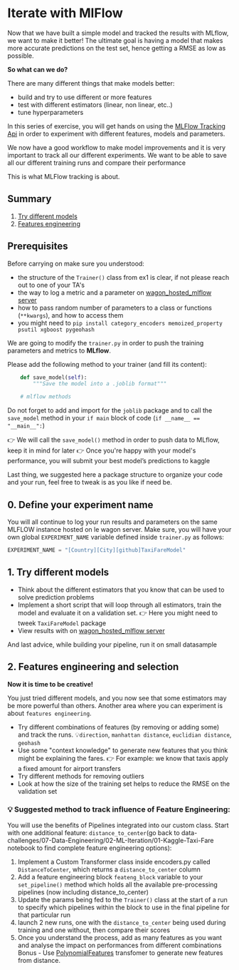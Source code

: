 # Iterate with MlFlow

Now that we have built a simple model and tracked the results with MLflow, we want to make it better! The ultimate goal is having a model that makes more accurate predictions on the test set, hence getting a RMSE as low as possible.

**So what can we do?**

There are many different things that make models better:
- build and try to use different or more features
- test with different estimators (linear, non linear, etc..)
- tune hyperparameters

In this series of exercise, you will get hands on using the [MLFlow Tracking Api](https://www.mlflow.org/docs/latest/tracking.html) in order to experiment with different features, models and parameters.

We now have a good workflow to make model improvements and it is very important to track all our different experiments. We want to be able to save all our different training runs and compare their performance

This is what MLFlow tracking is about.

## Summary
1. [Try different models](#part2)
2. [Features engineering](#part3)

## Prerequisites
Before carrying on make sure you understood:
- the structure of the `Trainer()` class from ex1 is clear, if not please reach out to one of your TA's
- the way to log a metric and a parameter on [wagon_hosted_mlflow server](https://mlflow.lewagon.co/#/experiments/0)
- how to pass random number of parameters to a class or functions (`**kwargs`), and how to access them
- you might need to `pip install category_encoders memoized_property psutil xgboost pygeohash`

We are going to modify the `trainer.py` in order to push the training parameters and metrics to **MLflow**.

Please add the following method to your trainer (and fill its content):

``` python
    def save_model(self):
        """Save the model into a .joblib format"""

    # mlflow methods
```

Do not forget to add and import for the `joblib` package and to call the `save_model` method in your `if main` block of code (`if __name__ == "__main__":`)

👉 We will call the `save_model()` method in order to push data to MLflow, keep it in mind for later
👉 Once you're happy with your model's performance, you will submit your best model’s predictions to kaggle

Last thing, we suggested here a package structure to organize your code and your run, feel free to tweak is as you like if need be.
## 0. Define your experiment name
You will all continue to log your run results and parameters on the same MLFLOW instance hosted on le wagon server.  Make sure, you will have your own global `EXPERIMENT_NAME` variable defined inside `trainer.py` as follows:
```python
EXPERIMENT_NAME = "[Country][City][github]TaxiFareModel"
```

## 1. Try different models <a name=part2></a>
- Think about the different estimators that you know that can be used to solve prediction problems
- Implement a short script that will loop through all estimators, train the model and evaluate it on a validation set.
👉 Here you might need to tweek `TaxiFareModel` package
- View results with on [wagon_hosted_mlflow server](https://mlflow.lewagon.co/#/experiments/0)

And last advice, while building your pipeline, run it on small datasample

## 2. Features engineering and selection <a name=part3></a>
**Now it is time to be creative!**

You just tried different models, and you now see that some estimators may be more powerful than others. Another area where you can experiment is about `features engineering`.

- Try different combinations of features (by removing or adding some) and track the runs.
💡`direction`, `manhattan distance`, `euclidian distance`, `geohash`
- Use some "context knowledge" to generate new features that you think might be explaining the fares.
 👉 For example: we know that taxis apply a fixed amount for airport transfers
- Try different methods for removing outliers
- Look at how the size of the training set helps to reduce the RMSE on the validation set

### 💡 Suggested method to track influence of Feature Engineering:
You will use the benefits of Pipelines integrated into our custom class.
Start with one additional feature: `distance_to_center`(go back to data-challenges/07-Data-Engineering/02-ML-Iteration/01-Kaggle-Taxi-Fare notebook to find complete feature engineering options):

1. Implement a Custom Transformer class inside encoders.py called `DistanceToCenter`, which returns a `distance_to_center` column
2. Add a feature engineering block `feateng_block` variable to your `set_pipeline()` method which holds all the available pre-processing pipelines (now including distance_to_center)
3. Update the params being fed to the `Trainer()` class at the start of a run to specify which pipelines within the block to use in the final pipeline for that particular run
4. launch 2 new runs, one with the `distance_to_center` being used during training and one without, then compare their scores
5. Once you understand the process, add as many features as you want and analyse the impact on performances from different combinations
Bonus - Use [PolynomialFeatures](https://scikit-learn.org/stable/modules/generated/sklearn.preprocessing.PolynomialFeatures.html) transfomer to generate new features from distance.

